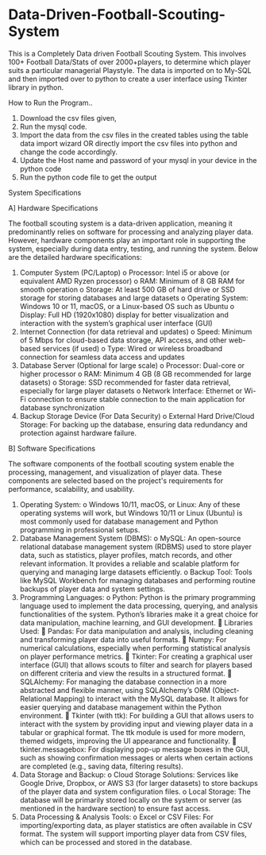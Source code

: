 # Data-Driven-Football-Scouting-System
This is a Completely Data driven Football Scouting System. This involves 100+ Football Data/Stats of over 2000+players, to determine which player suits a particular managerial Playstyle. The data is imported on to My-SQL and then imported over to python to create a user interface using Tkinter library in python.

How to Run the Program..
1. Download the csv files given,
2. Run the mysql code.
3. Import the data from the csv files in the created tables using the table data import wizard OR directly import the csv files into python and change the code accordingly.
4. Update the Host name and password of your mysql in your device in the python code
5. Run the python code file to get the output


System Specifications

A] Hardware Specifications

The football scouting system is a data-driven application, meaning it predominantly relies on software for processing and analyzing player data. However, hardware components play an important role in supporting the system, especially during data entry, testing, and running the system. Below are the detailed hardware specifications:
1.	Computer System (PC/Laptop)
o	Processor: Intel i5 or above (or equivalent AMD Ryzen processor)
o	RAM: Minimum of 8 GB RAM for smooth operation
o	Storage: At least 500 GB of hard drive or SSD storage for storing databases and large datasets
o	Operating System: Windows 10 or 11, macOS, or a Linux-based OS such as Ubuntu
o	Display: Full HD (1920x1080) display for better visualization and interaction with the system’s graphical user interface (GUI)
2.	Internet Connection (for data retrieval and updates)
o	Speed: Minimum of 5 Mbps for cloud-based data storage, API access, and other web-based services (if used)
o	Type: Wired or wireless broadband connection for seamless data access and updates
3.	Database Server (Optional for large scale)
o	Processor: Dual-core or higher processor
o	RAM: Minimum 4 GB (8 GB recommended for large datasets)
o	Storage: SSD recommended for faster data retrieval, especially for large player datasets
o	Network Interface: Ethernet or Wi-Fi connection to ensure stable connection to the main application for database synchronization
4.	Backup Storage Device (For Data Security)
o	External Hard Drive/Cloud Storage: For backing up the database, ensuring data redundancy and protection against hardware failure.

B] Software Specifications

The software components of the football scouting system enable the processing, management, and visualization of player data. These components are selected based on the project's requirements for performance, scalability, and usability.
1.	Operating System:
o	Windows 10/11, macOS, or Linux: Any of these operating systems will work, but Windows 10/11 or Linux (Ubuntu) is most commonly used for database management and Python programming in professional setups.
2.	Database Management System (DBMS):
o	MySQL: An open-source relational database management system (RDBMS) used to store player data, such as statistics, player profiles, match records, and other relevant information. It provides a reliable and scalable platform for querying and managing large datasets efficiently.
o	Backup Tool: Tools like MySQL Workbench for managing databases and performing routine backups of player data and system settings.
3.	Programming Languages:
o	Python: Python is the primary programming language used to implement the data processing, querying, and analysis functionalities of the system. Python’s libraries make it a great choice for data manipulation, machine learning, and GUI development.
	Libraries Used:
	Pandas: For data manipulation and analysis, including cleaning and transforming player data into useful formats.
	Numpy: For numerical calculations, especially when performing statistical analysis on player performance metrics.
	Tkinter: For creating a graphical user interface (GUI) that allows scouts to filter and search for players based on different criteria and view the results in a structured format.
	SQLAlchemy: For managing the database connection in a more abstracted and flexible manner, using SQLAlchemy’s ORM (Object-Relational Mapping) to interact with the MySQL database. It allows for easier querying and database management within the Python environment.
	Tkinter (with ttk): For building a GUI that allows users to interact with the system by providing input and viewing player data in a tabular or graphical format. The ttk module is used for more modern, themed widgets, improving the UI appearance and functionality.
	tkinter.messagebox: For displaying pop-up message boxes in the GUI, such as showing confirmation messages or alerts when certain actions are completed (e.g., saving data, filtering results).
4.	Data Storage and Backup:
o	Cloud Storage Solutions: Services like Google Drive, Dropbox, or AWS S3 (for larger datasets) to store backups of the player data and system configuration files.
o	Local Storage: The database will be primarily stored locally on the system or server (as mentioned in the hardware section) to ensure fast access.
5.	Data Processing & Analysis Tools:
o	Excel or CSV Files: For importing/exporting data, as player statistics are often available in CSV format. The system will support importing player data from CSV files, which can be processed and stored in the database.
